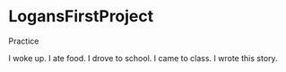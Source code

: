 # LogansFirstProject
Practice

I woke up.
I ate food.
I drove to school.
I came to class.
I wrote this story. 
